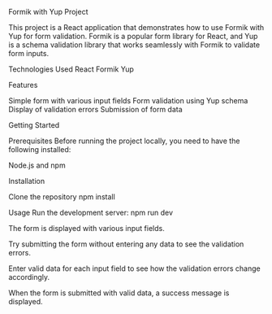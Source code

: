 Formik with Yup Project

This project is a React application that demonstrates how to use Formik with Yup for form validation. Formik is a popular form library for React, and Yup is a schema validation library that works seamlessly with Formik to validate form inputs.

Technologies Used
React
Formik
Yup

Features

Simple form with various input fields
Form validation using Yup schema
Display of validation errors
Submission of form data


Getting Started

Prerequisites
Before running the project locally, you need to have the following installed:

Node.js and npm

Installation

Clone the repository
npm install

Usage
Run the development server:
npm run dev

The form is displayed with various input fields.

Try submitting the form without entering any data to see the validation errors.

Enter valid data for each input field to see how the validation errors change accordingly.

When the form is submitted with valid data, a success message is displayed.





